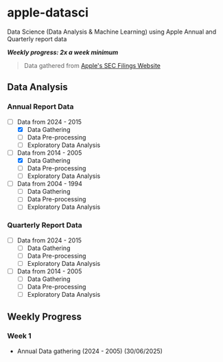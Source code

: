 # apple-datasci
Data Science (Data Analysis &amp; Machine Learning) using Apple Annual and Quarterly report data

***Weekly progress: 2x a week minimum***

> Data gathered from [Apple's SEC Filings Website](https://investor.apple.com/sec-filings/default.aspx)

## Data Analysis

### Annual Report Data

- [ ] Data from 2024 - 2015
  - [x] Data Gathering
  - [ ] Data Pre-processing
  - [ ] Exploratory Data Analysis
- [ ] Data from 2014 - 2005
  - [x] Data Gathering
  - [ ] Data Pre-processing
  - [ ] Exploratory Data Analysis
- [ ] Data from 2004 - 1994
  - [ ] Data Gathering
  - [ ] Data Pre-processing
  - [ ] Exploratory Data Analysis

### Quarterly Report Data

- [ ] Data from 2024 - 2015
  - [ ] Data Gathering
  - [ ] Data Pre-processing
  - [ ] Exploratory Data Analysis
- [ ] Data from 2014 - 2005
  - [ ] Data Gathering
  - [ ] Data Pre-processing
  - [ ] Exploratory Data Analysis

## Weekly Progress

### Week 1

- Annual Data gathering (2024 - 2005) (30/06/2025)
